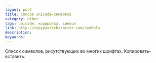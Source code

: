 ```yaml
---
layout: post
title: Список unicode-символов
category: other
tags: unicode, кодировка, символ
link: http://copypastecharacter.com/symbols
description:
keywords:
---
```


<p>Список символов, рисутствующих во многих шрифтах. Копировать-вставить.</p>

